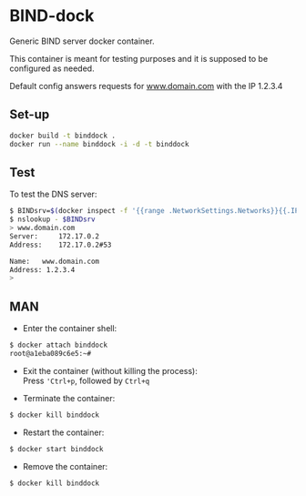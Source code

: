 # BIND-dock
Generic BIND server docker container.

This container is meant for testing purposes and it is supposed to be configured as needed.

Default config answers requests for www.domain.com with the IP 1.2.3.4

## Set-up
```sh
docker build -t binddock .
docker run --name binddock -i -d -t binddock
```

## Test
To test the DNS server:
```sh
$ BINDsrv=$(docker inspect -f '{{range .NetworkSettings.Networks}}{{.IPAddress}}{{end}}' binddock)
$ nslookup - $BINDsrv
> www.domain.com
Server:		172.17.0.2
Address:	172.17.0.2#53

Name:	www.domain.com
Address: 1.2.3.4
>
```
## MAN
* Enter the container shell:
```sh
$ docker attach binddock
root@a1eba089c6e5:~#
```

* Exit the container (without killing the process):<br/>
Press `'Ctrl+p`, followed by `Ctrl+q`

* Terminate the container:
```sh
$ docker kill binddock
```
* Restart the container:
```sh
$ docker start binddock
```

* Remove the container:
```sh
$ docker kill binddock
```
